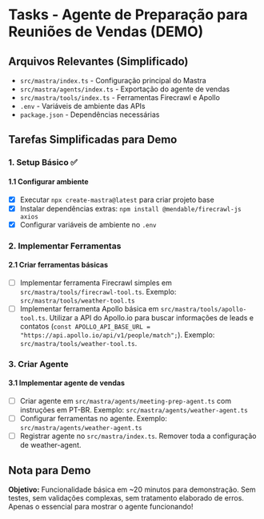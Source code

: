# Tasks - Agente de Preparação para Reuniões de Vendas (DEMO)

## Arquivos Relevantes (Simplificado)

- `src/mastra/index.ts` - Configuração principal do Mastra
- `src/mastra/agents/index.ts` - Exportação do agente de vendas
- `src/mastra/tools/index.ts` - Ferramentas Firecrawl e Apollo
- `.env` - Variáveis de ambiente das APIs
- `package.json` - Dependências necessárias

## Tarefas Simplificadas para Demo

### 1. Setup Básico ✅

#### 1.1 Configurar ambiente

- [x] Executar `npx create-mastra@latest` para criar projeto base
- [x] Instalar dependências extras: `npm install @mendable/firecrawl-js axios`
- [x] Configurar variáveis de ambiente no `.env`

### 2. Implementar Ferramentas

#### 2.1 Criar ferramentas básicas

- [ ] Implementar ferramenta Firecrawl simples em `src/mastra/tools/firecrawl-tool.ts`. Exemplo: `src/mastra/tools/weather-tool.ts`
- [ ] Implementar ferramenta Apollo básica em `src/mastra/tools/apollo-tool.ts`. Utilizar a API do Apollo.io para buscar informações de leads e contatos (`const APOLLO_API_BASE_URL = "https://api.apollo.io/api/v1/people/match";`). Exemplo: `src/mastra/tools/weather-tool.ts`.

### 3. Criar Agente

#### 3.1 Implementar agente de vendas

- [ ] Criar agente em `src/mastra/agents/meeting-prep-agent.ts` com instruções em PT-BR. Exemplo: `src/mastra/agents/weather-agent.ts`
- [ ] Configurar ferramentas no agente. Exemplo: `src/mastra/agents/weather-agent.ts`
- [ ] Registrar agente no `src/mastra/index.ts`. Remover toda a configuração de weather-agent.

## Nota para Demo

**Objetivo:** Funcionalidade básica em ~20 minutos para demonstração. Sem testes, sem validações complexas, sem tratamento elaborado de erros. Apenas o essencial para mostrar o agente funcionando!
